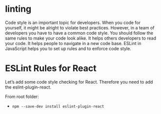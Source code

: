 
# linting

Code style is an important topic for developers. When you code for yourself, it might be alright to violate best practices. However, in a team of developers you have to have a common code style. You should follow the same rules to make your code look alike. It helps others developers to read your code. It helps people to navigate in a new code base. ESLint in JavaScript helps you to set up rules and to enforce code style.

# ESLint Rules for React

Let’s add some code style checking for React. Therefore you need to add the eslint-plugin-react.

From root folder:

* ` npm --save-dev install eslint-plugin-react `
